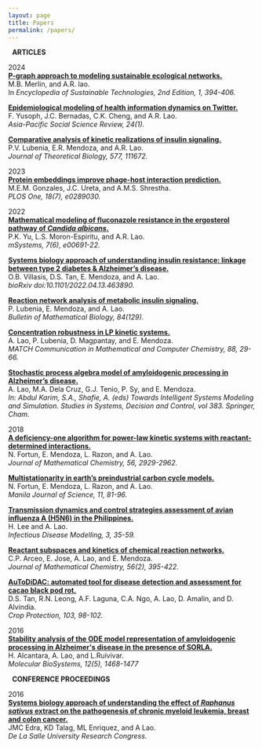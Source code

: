 ```yaml
---
layout: page
title: Papers
permalink: /papers/
---
```

<i class="fa-regular fa-newspaper"></i> &nbsp; **ARTICLES**

2024 <br>
[**P-graph approach to modeling sustainable ecological networks.**](https://www.sciencedirect.com/science/article/pii/B9780323903868000383?via%3Dihub) <br>
M.B. Merlin, and A.R. lao. <br>
In *Encyclopedia of Sustainable Technologies, 2nd Edition, 1, 394-406.*

[**Epidemiological modeling of health information dynamics on Twitter.**](https://www.dlsu.edu.ph/wp-content/uploads/pdf/research/journals/apssr/2024-march-vol24-1/ra7.pdf) <br>
F. Yusoph, J.C. Bernadas, C.K. Cheng, and A.R. Lao. <br>
*Asia-Pacific Social Science Review, 24(1).*

[**Comparative analysis of kinetic realizations of insulin signaling.**](https://www.sciencedirect.com/science/article/pii/S0022519323002692) <br>
P.V. Lubenia, E.R. Mendoza, and A.R. Lao. <br>
*Journal of Theoretical Biology, 577, 111672.*

2023 <br>
[**Protein embeddings improve phage-host interaction prediction.**](https://journals.plos.org/plosone/article/authors?id=10.1371/journal.pone.0289030) <br>
M.E.M. Gonzales, J.C. Ureta, and A.M.S. Shrestha. <br>
*PLOS One, 18(7), e0289030.*

2022 <br>
[**Mathematical modeling of fluconazole resistance in the ergosterol pathway of *Candida albicans*.**](https://journals.asm.org/doi/10.1128/msystems.00691-22) <br>
P.K. Yu, L.S. Moron-Espiritu, and A.R. Lao. <br>
*mSystems, 7(6), e00691-22.*

[**Systems biology approach of understanding insulin resistance: linkage between type 2 diabetes & Alzheimer’s disease.**](https://www.biorxiv.org/content/biorxiv/early/2022/04/15/2022.04.13.463890.full.pdf) <br>
O.B. Villasis, D.S. Tan, E. Mendoza, and A. Lao. <br>
*bioRxiv doi:10.1101/2022.04.13.463890.*

[**Reaction network analysis of metabolic insulin signaling.**](https://link.springer.com/article/10.1007/s11538-022-01087-3) <br>
P. Lubenia, E. Mendoza, and A. Lao. <br>
*Bulletin of Mathematical Biology, 84(129).*

[**Concentration robustness in LP kinetic systems.**](https://match.pmf.kg.ac.rs/electronic_versions/Match88/n1/match88n1_29-66.pdf) <br>
A. Lao, P. Lubenia, D. Magpantay, and E. Mendoza. <br>
*MATCH Communication in Mathematical and Computer Chemistry, 88, 29-66.*

[**Stochastic process algebra model of amyloidogenic processing in Alzheimer’s disease.**](https://link.springer.com/chapter/10.1007/978-3-030-79606-8_18) <br>
A. Lao, M.A. Dela Cruz, G.J. Tenio, P. Sy, and E. Mendoza. <br>
*In: Abdul Karim, S.A., Shafie, A. (eds) Towards Intelligent Systems Modeling and Simulation. Studies in Systems, Decision and Control, vol 383. Springer, Cham.*

2018 <br>
[**A deficiency-one algorithm for power-law kinetic systems with reactant-determined interactions.**](https://link.springer.com/article/10.1007/s10910-018-0925-2) <br>
N. Fortun, E. Mendoza, L. Razon, and A. Lao. <br>
*Journal of Mathematical Chemistry, 56, 2929-2962.*

[**Multistationarity in earth’s preindustrial carbon cycle models.**](https://www.dlsu.edu.ph/research/publishing-house/journals/manila-journal-of-science/mjs11-9/) <br>
N. Fortun, E. Mendoza, L. Razon, and A. Lao. <br>
*Manila Journal of Science, 11, 81-96.*

[**Transmission dynamics and control strategies assessment of avian influenza A (H5N6) in the Philippines.**](https://www.sciencedirect.com/science/article/pii/S2468042717300593) <br>
H. Lee and A. Lao. <br>
*Infectious Disease Modelling, 3, 35-59.*

[**Reactant subspaces and kinetics of chemical reaction networks.**](https://link.springer.com/article/10.1007/s10910-017-0809-x) <br>
C.P. Arceo, E. Jose, A. Lao, and E. Mendoza. <br>
*Journal of Mathematical Chemistry, 56(2), 395-422.*

[**AuToDiDAC: automated tool for disease detection and assessment for cacao black pod rot.**](https://www.sciencedirect.com/science/article/pii/S0261219417302867) <br>
D.S. Tan, R.N. Leong, A.F. Laguna, C.A. Ngo, A. Lao, D. Amalin, and D. Alvindia. <br>
*Crop Protection, 103, 98-102.*

2016 <br>
[**Stability analysis of the ODE model representation of amyloidogenic processing in Alzheimer's disease in the presence of SORLA.**](https://pubs.rsc.org/en/content/articlelanding/2016/MB/c5mb00741k) <br>
H. Alcantara, A. Lao, and L.Ruivivar. <br>
*Molecular BioSystems, 12(5), 1468-1477*

<i class="fa-solid fa-comments"></i> &nbsp; **CONFERENCE PROCEEDINGS**

2016 <br>
[**Systems biology approach of understanding the effect of *Raphanus sativus* extract on the pathogenesis of chronic myeloid leukemia, breast and colon cancer.**](https://www.dlsu.edu.ph/wp-content/uploads/pdf/conferences/research-congress-proceedings/2016/FNH/FNH-I-03.pdf) <br>
JMC Edra, KD Talag, ML Enriquez, and A Lao. <br>
*De La Salle University Research Congress.*
